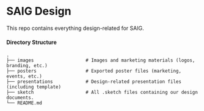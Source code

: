 # SAIG Design
This repo contains everything design-related for SAIG.

#### Directory Structure
```
.
├── images                   # Images and marketing materials (logos, branding, etc.)
├── posters                  # Exported poster files (marketing, events, etc.)
├── presentations            # Design-related presentation files (including template)
├── sketch                   # All .sketch files containing our design documents.
└── README.md
```
